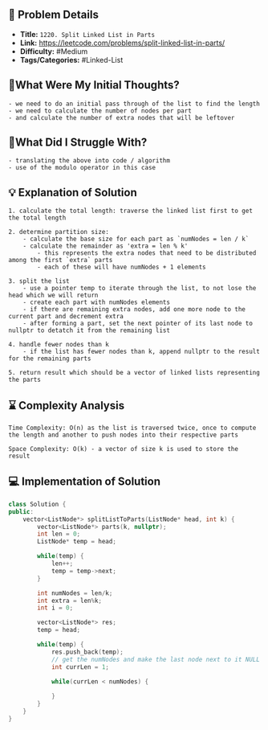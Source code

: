 ## 📝 Problem Details

- **Title:** `1220. Split Linked List in Parts`
- **Link:** https://leetcode.com/problems/split-linked-list-in-parts/
- **Difficulty:** #Medium 
- **Tags/Categories:** #Linked-List 

## 💭What Were My Initial Thoughts?

```
- we need to do an initial pass through of the list to find the length
- we need to calculate the number of nodes per part
- and calculate the number of extra nodes that will be leftover
```

## 🤔What Did I Struggle With?

```
- translating the above into code / algorithm
- use of the modulo operator in this case
```

## 💡 Explanation of Solution

```
1. calculate the total length: traverse the linked list first to get the total length

2. determine partition size:
	- calculate the base size for each part as `numNodes = len / k`
	- calculate the remainder as 'extra = len % k'
		- this represents the extra nodes that need to be distributed among the first `extra` parts
		- each of these will have numNodes + 1 elements

3. split the list
	- use a pointer temp to iterate through the list, to not lose the head which we will return 
	- create each part with numNodes elements
	- if there are remaining extra nodes, add one more node to the current part and decrement extra
	- after forming a part, set the next pointer of its last node to nullptr to detatch it from the remaining list

4. handle fewer nodes than k
	- if the list has fewer nodes than k, append nullptr to the result for the remaining parts

5. return result which should be a vector of linked lists representing the parts
```

## ⌛ Complexity Analysis

```
Time Complexity: O(n) as the list is traversed twice, once to compute the length and another to push nodes into their respective parts

Space Complexity: O(k) - a vector of size k is used to store the result
```

## 💻 Implementation of Solution

```cpp
class Solution {
public:
	vector<ListNode*> splitListToParts(ListNode* head, int k) {
		vector<ListNode*> parts(k, nullptr);
		int len = 0;
		ListNode* temp = head;

		while(temp) {
			len++;
			temp = temp->next;
		}

		int numNodes = len/k;
		int extra = len%k;
		int i = 0;

		vector<ListNode*> res;
		temp = head;

		while(temp) {
			res.push_back(temp);
			// get the numNodes and make the last node next to it NULL
			int currLen = 1;

			while(currLen < numNodes) {
				
			}
		}
	}
}
```